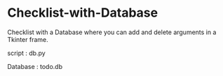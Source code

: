 # Checklist-with-Database
Checklist with a Database where you can add and delete arguments in a Tkinter frame. 

script : db.py

Database : todo.db
